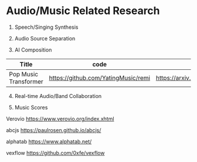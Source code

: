 # Audio/Music Related Research

1. Speech/Singing Synthesis


2. Audio Source Separation


3. AI Composition

| Title       | code        | paper     | demo  |
| ----------- | ----------- | --------- | ----- |
| Pop Music Transformer | https://github.com/YatingMusic/remi | https://arxiv.org/abs/2002.00212 | https://vibertthio.com/transformer/ |

4. Real-time Audio/Band Collaboration

5. Music Scores

Verovio https://www.verovio.org/index.xhtml

abcjs https://paulrosen.github.io/abcjs/

alphatab https://www.alphatab.net/

vexflow https://github.com/0xfe/vexflow
